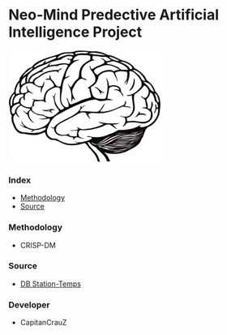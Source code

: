 # Neo-Mind Predective Artificial Intelligence Project

<img src="https://github.com/CapitanCrauZ/Neo-Mind-Predective-AI/blob/master/img/cover.png" width="300" height="220">

### Index

- [Methodology](#Methodology)
- [Source](#Source)

### Methodology 

- CRISP-DM

### Source

- [DB Station-Temps](https://datos.gob.cl/dataset/32806/resource/3572bdac-96f7-409f-8e6f-712b8a9cd245)

### Developer

- CapitanCrauZ

